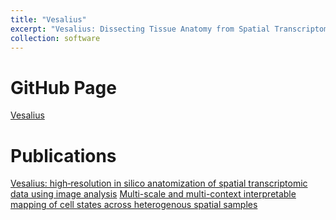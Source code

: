 ```yaml
---
title: "Vesalius"
excerpt: "Vesalius: Dissecting Tissue Anatomy from Spatial Transcriptomic Data"
collection: software
---
```


# GitHub Page

[Vesalius](https://wonlab-cs.github.io/Vesalius/)


# Publications
[Vesalius: high‐resolution in silico anatomization of spatial transcriptomic data using image analysis](https://www.embopress.org/doi/full/10.15252/msb.202211080)
[Multi-scale and multi-context interpretable mapping of cell states across heterogenous spatial samples](https://www.biorxiv.org/content/10.1101/2024.08.31.610638v2)